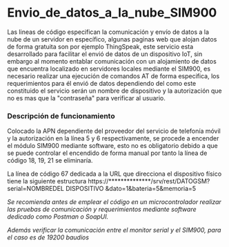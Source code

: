 # Envio_de_datos_a_la_nube_SIM900
Las lineas de código especifican la comunicación y envío de datos a la nube de un servidor en específico, algunas paginas web que alojan datos de forma gratuita son por ejemplo ThingSpeak, este servicio esta desarrollado para facilitar el envió de datos de un dispositivo IoT, sin embargo al momento entablar comunicación con un alojamiento de datos que encuentra localizado en servidores locales mediante el SIM900, es necesario realizar una ejecución de comandos AT de forma especifica, los requerimientos para él envió de datos dependiendo del como este constituido el servicio serán un nombre de dispositivo y la autorización que no es mas que la "contraseña" para verificar al usuario.

### Descripción de funcionamiento

Colocado la APN dependiente del proveedor del servicio de telefonía móvil y la autorización en la línea 5 y 6 respectivamente, se procede a encender el módulo SIM900 mediante software, esto no es obligatorio debido a que se puede controlar el encendido de forma manual por tanto la línea de código 18, 19, 21 se eliminaría.

La línea de código 67 dedicada a la URL que direcciona el dispositivo físico tiene la siguiente estructura https://**************/srv/rest/DATOGSM?serial=NOMBREDEL DISPOSITIVO &dato=1&bateria=5&memoria=5

 *Se recomienda antes de emplear el código en un microcontrolador realizar las pruebas de comunicación y requerimientos mediante software dedicado como  Postman o SoapUI.*

*Además verificar la comunicación entre el monitor serial y el SIM900, para el caso es de 19200 baudios*
